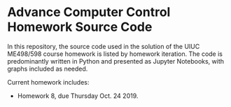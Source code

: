 # Advance Computer Control Homework Source Code

In this repository, the source code used in the solution of the UIUC ME498/598 course homework is listed by homework iteration. The code is predominantly written in Python and presented as Jupyter Notebooks, with graphs included as needed.

Current homework includes:

* Homework 8, due Thursday Oct. 24 2019.
